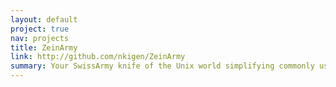 ```yaml
---
layout: default
project: true
nav: projects
title: ZeinArmy
link: http://github.com/nkigen/ZeinArmy
summary: Your SwissArmy knife of the Unix world simplifying commonly used commands and executing common tasks Tasks better
---
```

